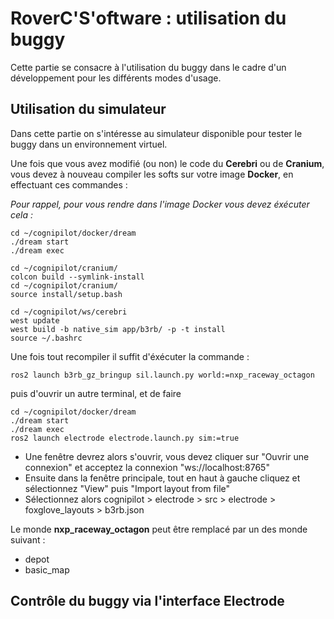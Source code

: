 # RoverC'S'oftware : utilisation du buggy

Cette partie se consacre à l'utilisation du buggy dans le cadre d'un développement pour les différents modes d'usage.

## Utilisation du simulateur

Dans cette partie on s'intéresse au simulateur disponible pour tester le buggy dans un environnement virtuel.

Une fois que vous avez modifié (ou non) le code du **Cerebri** ou de **Cranium**, vous devez à nouveau compiler les softs sur votre image **Docker**, en effectuant ces commandes :

*Pour rappel, pour vous rendre dans l'image Docker vous devez éxécuter cela :*

````
cd ~/cognipilot/docker/dream
./dream start
./dream exec
````



````
cd ~/cognipilot/cranium/
colcon build --symlink-install
cd ~/cognipilot/cranium/
source install/setup.bash
````

````
cd ~/cognipilot/ws/cerebri
west update
west build -b native_sim app/b3rb/ -p -t install
source ~/.bashrc
````

Une fois tout recompiler il suffit d'éxécuter la commande :

````
ros2 launch b3rb_gz_bringup sil.launch.py world:=nxp_raceway_octagon
````

puis d'ouvrir un autre terminal, et de faire

````
cd ~/cognipilot/docker/dream
./dream start
./dream exec
ros2 launch electrode electrode.launch.py sim:=true 
````

- Une fenêtre devrez alors s'ouvrir, vous devez cliquer sur "Ouvrir une connexion" et acceptez la connexion "ws://localhost:8765"
- Ensuite dans la fenêtre principale, tout en haut à gauche cliquez et sélectionnez "View" puis "Import layout from file"
- Sélectionnez alors cognipilot > electrode > src > electrode > foxglove_layouts > b3rb.json

Le monde **nxp_raceway_octagon** peut être remplacé par un des monde suivant :

- depot
- basic_map

## Contrôle du buggy via l'interface Electrode

